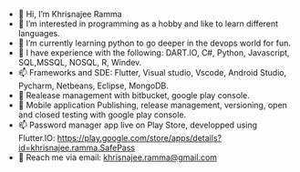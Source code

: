 - 👋 Hi, I’m Khrisnajee Ramma
- 👀 I’m interested in programming as a hobby and like to learn different languages.
- 🌱 I’m currently learning python to go deeper in the devops world for fun.
- 💞️ I have experience with the following: DART.IO, C#, Python, Javascript, SQL,MSSQL, NOSQL, R, Windev.
- 📫 Frameworks and SDE: Flutter, Visual studio, Vscode, Android Studio, Pycharm, Netbeans, Eclipse, MongoDB.
- 🌱 Realease management with bitbucket, google play console.
- 👀 Mobile application Publishing, release management, versioning, open and closed testing with google play console.
- 📫 Password manager app live on Play Store, developped using Flutter.IO: https://play.google.com/store/apps/details?id=khrisnajee.ramma.SafePass
- 👀 Reach me via email: khrisnajee.ramma@gmail.com

<!---
khrisRa/khrisRa is a ✨ special ✨ repository because its `README.md` (this file) appears on your GitHub profile.
You can click the Preview link to take a look at your changes.
--->
